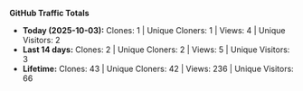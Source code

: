 
**GitHub Traffic Totals**

- **Today (2025-10-03):** Clones: 1 | Unique Cloners: 1 | Views: 4 | Unique Visitors: 2
- **Last 14 days:** Clones: 2 | Unique Cloners: 2 | Views: 5 | Unique Visitors: 3
- **Lifetime:** Clones: 43 | Unique Cloners: 42 | Views: 236 | Unique Visitors: 66

